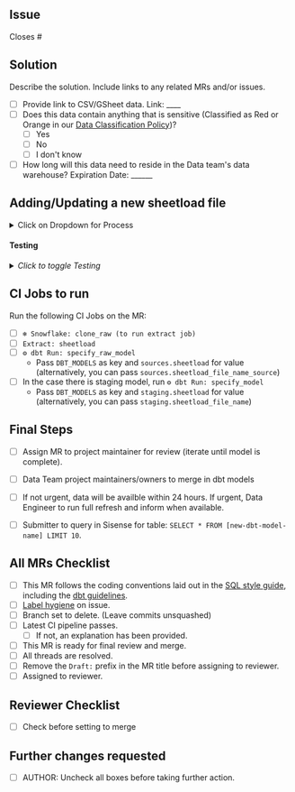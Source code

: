 <!---
  Use this template when adding a sheetload file or making changes to a sheetload file
--->

## Issue
<!--- Link the Issue this MR closes --->
Closes #

## Solution

Describe the solution. Include links to any related MRs and/or issues.

* [ ] Provide link to CSV/GSheet data. Link: ____
* [ ] Does this data contain anything that is sensitive (Classified as Red or Orange in our [Data Classification Policy](https://about.gitlab.com/handbook/engineering/security/data-classification-standard.html#data-classification-levels))?
  - [ ] Yes 
  - [ ] No
  - [ ] I don't know
* [ ]  How long will this data need to reside in the Data team's data warehouse? Expiration Date: ______ 

## Adding/Updating a new sheetload file
<details><summary>Click on Dropdown for Process</summary>
<br>

* [ ] Step 1: Add CSV/GSheet data to [Sheetload > Sheetload GDrive Folder](https://drive.google.com/drive/folders/1F5jKClNEsQstngbrh3UYVzoHAqPTf-l0). Name the file sheetload.file_name (i.e. sheetload.kpi_status)

* [ ] Step 2: Share the file with the required service account - [Email Address to share with](https://docs.google.com/document/d/1m8kky3DPv2yvH63W4NDYFURrhUwRiMKHI-himxn1r7k/edit?usp=sharing) (GitLab Internal)

* [ ] Step 3: Open up the web ide and let's start the MR! Update extract--> sheetload--> [sheets.yml](https://gitlab.com/gitlab-data/analytics/-/blob/master/extract/sheetload/sheets.yml)
    * Add the name of the file_name (i.e. kpi_status)
    * Add yourself as an owner
    * Add the tab name(s) to be imported. Tab names must be unique

* [ ] Step 4: Next in this MR, head to transform --> snowflake-dbt --> models --> sources --> sheetload--> [Edit the sources.yml](https://gitlab.com/gitlab-data/analytics/-/blob/master/transform/snowflake-dbt/models/sources/sheetload/sources.yml). Add the file name as `sheetload_file_name_source`

* [ ] Step 5: In the same repoistory folder as the sources.yml file, you will [add the base model to sources.sheetload repository](https://gitlab.com/gitlab-data/analytics/-/tree/master/transform/snowflake-dbt/models/sources/sheetload). Naming the file as sheetload_file_name_sources.sql.
        This file will have the following code, but can also be restricted down to specific columns. Update data type of columns in this file (i.e converting value to decimal or varchar)
        ```sql
        WITH source AS (

        SELECT * 
        FROM {{ source('sheetload','file_name') }}

        )
        SELECT * 
        FROM source
        ```
* [ ] Step 6: In the sources.sheetload repository [Edit the schema.yml](https://gitlab.com/gitlab-data/analytics/-/blob/master/transform/snowflake-dbt/models/sources/sheetload/schema.yml) to explain the source model. 

* [ ] Step 7: Next we'll head to head to transform --> snowflake-dbt --> models --> staging --> sheetload--> [Add a new file for the model in staging.sheetload](https://gitlab.com/gitlab-data/analytics/-/tree/master/transform/snowflake-dbt/models/staging/sheetload). This will make the model accesible in Sisense. If any transformations are needed, this would be the file to update. Name the file `sheetload_file_name`

* [ ] Step 8: [Update staging.sheetload schema.yml file](https://gitlab.com/gitlab-data/analytics/-/blob/master/transform/snowflake-dbt/models/staging/sheetload/schema.yml) to add description of the staging model. 

To understand the difference between source and staging models, please refer to these sources: [source models](https://about.gitlab.com/handbook/business-ops/data-team/platform/dbt-guide/#source-models) vs [staging models](https://about.gitlab.com/handbook/business-ops/data-team/platform/dbt-guide/#staging)
</details>

#### Testing

<details>
<summary><i>Click to toggle Testing</i></summary>

* [ ] Every model should be [tested](https://docs.getdbt.com/docs/testing-and-documentation) AND documented in a `schema.yml` file. At minimum, unique, not nullable fields, and foreign key constraints should be tested, if applicable.
* [ ] All models should be integrated into the [trusted data framework](https://about.gitlab.com/handbook/business-ops/data-team/direction/trusted-data/)
  * [ ] If there is an associated MR in the [Data Tests](https://gitlab.com/gitlab-data/data-tests) project, be sure to pass the branch name to the manual job using the `DATA_TEST_BRANCH` environment variable.
* [ ] If the periscope_query job failed, validate that the changes you've made don't affect the grain of the table or the expected output in Periscope.
* [ ] If you are on the Data Team, please paste the output of `dbt test` when run locally below. Any failing tests should be fixed or explained prior to requesting a review.
</details>


## CI Jobs to run
Run the following CI Jobs on the MR: 

* [ ] `❄️ Snowflake: clone_raw (to run extract job)`
* [ ] `Extract: sheetload`
* [ ] `⚙️ dbt Run: specify_raw_model`
    * Pass `DBT_MODELS` as key and `sources.sheetload` for value (alternatively, you can pass `sources.sheetload_file_name_source`)
* [ ] In the case there is staging model, run `⚙️ dbt Run: specify_model`
    * Pass `DBT_MODELS` as key and `staging.sheetload` for value (alternatively, you can pass `staging.sheetload_file_name`)

## Final Steps
* [ ]  Assign MR to project maintainer for review (iterate until model is complete).
* [ ]  Data Team project maintainers/owners to merge in dbt models 
* [ ]  If not urgent, data will be availble within 24 hours. If urgent, Data Engineer to run full refresh and inform when available.
* [ ]  Submitter to query in Sisense for table: ``` SELECT * FROM [new-dbt-model-name] LIMIT 10 ```.


## All MRs Checklist
* [ ] This MR follows the coding conventions laid out in the [SQL style guide](https://about.gitlab.com/handbook/business-ops/data-team/platform/sql-style-guide/), including the [dbt guidelines](https://about.gitlab.com/handbook/business-ops/data-team/platform/sql-style-guide/#dbt-guidelines).
* [ ] [Label hygiene](https://about.gitlab.com/handbook/business-ops/data-team/how-we-work/#issue-labeling) on issue.
* [ ] Branch set to delete. (Leave commits unsquashed)
* [ ] Latest CI pipeline passes.
  * [ ] If not, an explanation has been provided.
* [ ] This MR is ready for final review and merge.
* [ ] All threads are resolved.
* [ ] Remove the `Draft:` prefix in the MR title before assigning to reviewer.
* [ ] Assigned to reviewer.

## Reviewer Checklist
- [ ]  Check before setting to merge

## Further changes requested
* [ ]  AUTHOR: Uncheck all boxes before taking further action.


